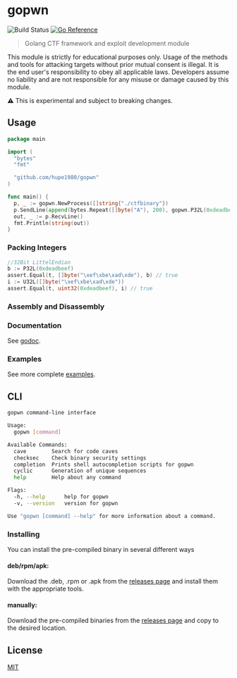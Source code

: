 # gopwn 
![Build Status](https://github.com/hupe1980/gopwn/workflows/build/badge.svg) 
[![Go Reference](https://pkg.go.dev/badge/github.com/hupe1980/gopwn.svg)](https://pkg.go.dev/github.com/hupe1980/gopwn)
> Golang CTF framework and exploit development module

This module is strictly for educational purposes only. Usage of the methods and tools for attacking targets without prior mutual consent is illegal. It is the end user's responsibility to obey all applicable laws. Developers assume no liability and are not responsible for any misuse or damage caused by this module.

:warning: This is experimental and subject to breaking changes.

## Usage
```go
package main

import (
  "bytes"
  "fmt"

  "github.com/hupe1980/gopwn"
)

func main() {
  p, _ := gopwn.NewProcess([]string{"./ctfbinary"})
  p.SendLine(append(bytes.Repeat([]byte("A"), 200), gopwn.P32L(0xdeadbeef)...))
  out, _ := p.RecvLine()
  fmt.Println(string(out))
}
```

### Packing Integers
```go
//32Bit LittelEndian
b := P32L(0xdeadbeef)
assert.Equal(t, []byte("\xef\xbe\xad\xde"), b) // true
i := U32L([]byte("\xef\xbe\xad\xde"))
assert.Equal(t, uint32(0xdeadbeef), i) // true
```

### Assembly and Disassembly

### Documentation
See [godoc](https://pkg.go.dev/github.com/hupe1980/gopwn).

### Examples
See more complete [examples](https://github.com/hupe1980/exploit-exercises/tree/main/exploits/go).

## CLI
```bash
gopwn command-line interface

Usage:
  gopwn [command]

Available Commands:
  cave        Search for code caves
  checksec    Check binary security settings
  completion  Prints shell autocompletion scripts for gopwn
  cyclic      Generation of unique sequences
  help        Help about any command

Flags:
  -h, --help      help for gopwn
  -v, --version   version for gopwn

Use "gopwn [command] --help" for more information about a command.
```

### Installing
You can install the pre-compiled binary in several different ways

#### deb/rpm/apk:
Download the .deb, .rpm or .apk from the [releases page](https://github.com/hupe1980/gopwn/releases) and install them with the appropriate tools.

#### manually:
Download the pre-compiled binaries from the [releases page](https://github.com/hupe1980/gopwn/releases) and copy to the desired location.

## License
[MIT](LICENCE)
